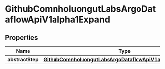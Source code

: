 

# GithubComnholuongutLabsArgoDataflowApiV1alpha1Expand


## Properties

Name | Type | Description | Notes
------------ | ------------- | ------------- | -------------
**abstractStep** | [**GithubComnholuongutLabsArgoDataflowApiV1alpha1AbstractStep**](GithubComnholuongutLabsArgoDataflowApiV1alpha1AbstractStep.md) |  |  [optional]



